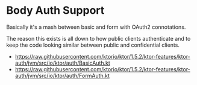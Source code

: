 # Body Auth Support

Basically it's a mash between basic and form with OAuth2 connotations.

The reason this exists is all down to how public clients authenticate 
and to keep the code looking similar between public and confidential clients.

* https://raw.githubusercontent.com/ktorio/ktor/1.5.2/ktor-features/ktor-auth/jvm/src/io/ktor/auth/BasicAuth.kt
* https://raw.githubusercontent.com/ktorio/ktor/1.5.2/ktor-features/ktor-auth/jvm/src/io/ktor/auth/FormAuth.kt